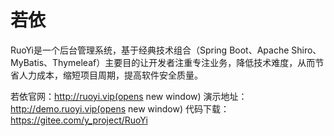# 若依







RuoYi是一个后台管理系统，基于经典技术组合（Spring Boot、Apache Shiro、MyBatis、Thymeleaf）主要目的让开发者注重专注业务，降低技术难度，从而节省人力成本，缩短项目周期，提高软件安全质量。




若依官网：http://ruoyi.vip(opens new window)
演示地址：http://demo.ruoyi.vip(opens new window)
代码下载：https://gitee.com/y_project/RuoYi



